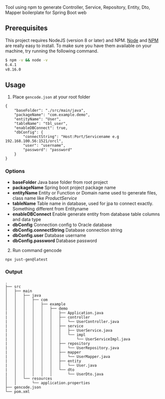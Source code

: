 Tool using npm to generate Controller, Service, Repository, Entity, Dto, Mapper boilerplate for Spring Boot web

## Prerequisites

This project requires NodeJS (version 8 or later) and NPM.
[Node](http://nodejs.org/) and [NPM](https://npmjs.org/) are really easy to install.
To make sure you have them available on your machine,
try running the following command.

```sh
$ npm -v && node -v
6.4.1
v8.16.0
```

## Usage

1. Place `gencode.json` at your root folder
```
{
    "baseFolder": "./src/main/java",
    "packageName": "com.example.demo",
    "entityName": "User",
    "tableName": "tbl_user",
    "enableDBConnect": true,
    "dbConfig": {
        "connectString": "Host:Port/Servicename e.g 192.168.100.56:1521/orcl",
        "user": "username",
        "password": "password"
    }
}
```

### Options
- **baseFolder** Java base folder from root project 
- **packageName** Spring boot project package name
- **entityName** Entity or Function or Domain name used to generate files, class name like *ProductService*
- **tableName** Table name in database, used for jpa to connect exactly. Something different from Entityname
- **enableDBConnect** Enable generate entity from database table columns and data type
- **dbConfig** Connection config to Oracle database
- **dbConfig.connectString** Database connection string 
- **dbConfig.user** Database username
- **dbConfig.password** Database password

2. Run command gencode
```
npx just-gen@latest
```

### Output
```
.
├── src
│   ├── main
│   │   ├── java
│   │   │   ├── com
│   │   │   │   ├── example
│   │   │   │   │   ├── demo
|   │   │   │   │   │   ├── Application.java
|   │   │   │   │   │   ├── controller
|   │   │   │   │   │   │   └── UserController.java
|   │   │   │   │   │   ├── service
|   │   │   │   │   │   │   ├── UserService.java
|   │   │   │   │   │   │   └── impl
|   │   │   │   │   │   │       └── UserServiceImpl.java
|   │   │   │   │   │   ├── repository
|   │   │   │   │   │   │   └── UserRepository.java
|   │   │   │   │   │   ├── mapper
|   │   │   │   │   │   │   └── UserMapper.java
|   │   │   │   │   │   ├── entity
|   │   │   │   │   │   │   └── User.java
|   │   │   │   │   │   └── dto
|   │   │   │   │   │       └── UserDto.java
│   │   └── resources
│   │       └── application.properties
├── gencode.json
└── pom.xml
```